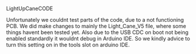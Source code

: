 LightUpCaneCODE

  Unfortunately we couldnt test parts of the code, due to a not functioning PCB. We did make changes to mainly the Light_Cane_V5 file, where some things havent been tested yet.
  Also due to the USB CDC on boot not being enabled standardly it wouldnt debug in Arduino IDE. So we kindly advice to turn this setting on in the tools slot on arduino IDE.
